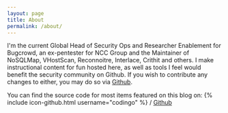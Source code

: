 ```yaml
---
layout: page
title: About
permalink: /about/
---
```


I'm the current Global Head of Security Ops and Researcher Enablement for Bugcrowd, an ex-pentester for NCC Group and the Maintainer of NoSQLMap, VHostScan, Reconnoitre, Interlace, Crithit and others. I make instructional content for fun hosted here, as well as tools I feel would benefit the security community on Github. If you wish to contribute any changes to either, you may do so via [Github](https://github.com/codingo/codingo.github.io).

You can find the source code for most items featured on this blog on:
{% include icon-github.html username="codingo" %} /
[Github](https://github.com/codingo)
